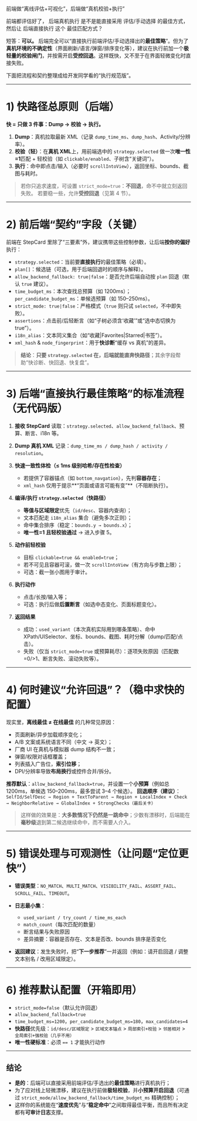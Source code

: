 前端做“离线评估+可视化”，后端做“真机校验+执行”

前端都评估好了， 后端真机执行 是不是能直接采用 评估/手动选择 的最佳方式， 然后让 后端直接执行 这个 最佳匹配方式？

短答：**可以。**
后端完全可以“直接执行前端评估/手动选择出的**最佳策略**”。但为了**真机环境的不确定性**（界面刷新/语言/弹窗/排序变化等），建议在执行前加一个**极轻量的校验闸门**，并按需开启**受控回退**。这样既快，又不至于在界面轻微变化时直接失败。

下面把流程和契约整理成给开发同学看的“执行规范版”。

---

# 1) 快路径总原则（后端）

**快 = 只做 3 件事：Dump → 校验 → 执行。**

1. **Dump**：真机拉取最新 XML（记录 `dump_time_ms`、`dump_hash`、Activity/分辨率）。
2. **校验（轻）**：在**真机 XML**上，用前端选中的 `strategy.selected` 做一次**唯一性=1**匹配 + 轻校验（如 `clickable/enabled`、子树含“关键词”）。
3. **执行**：命中即点击/输入（必要时 `scrollIntoView`），返回坐标、bounds、截图与耗时。

> 若你只追求速度，可设置 `strict_mode=true`：**不回退**，命不中就立刻返回失败。
> 若要稳一些，允许**受控回退**（见第 4 节）。

---

# 2) 前后端“契约”字段（关键）

前端在 StepCard 里除了“三要素”外，建议携带这些控制参数，让后端**按你的偏好**执行：

* `strategy.selected`：当前要**直接执行**的最佳策略（必填）。
* `plan[]`：候选链（可选，用于后端回退时的顺序与解释）。
* `allow_backend_fallback: true|false`：是否允许后端自动按 `plan` 回退（默认 `true` 建议）。
* `time_budget_ms`：本次查找总预算（如 1200ms）；
  `per_candidate_budget_ms`：单候选预算（如 150–250ms）。
* `strict_mode: true|false`：严格模式（`true` 则只试 `selected`，不中即失败）。
* `assertions`：点击前/后轻断言（如“子树必须含‘收藏’”或“选中态切换为 true”）。
* `i18n_alias`：文本同义集合（如“收藏|Favorites|Starred|书签”）。
* `xml_hash` & `node_fingerprint`：用于**快诊断**“缓存 vs 真机”的差异。

> **结论**：**只要 `strategy.selected` 在，后端就能直奔快路径**；其余字段帮助“快诊断、快回退、快复盘”。

---

# 3) 后端“直接执行最佳策略”的标准流程（无代码版）

1. **接收 StepCard**
   读取：`strategy.selected`、`allow_backend_fallback`、预算、断言、i18n 等。

2. **Dump 真机 XML**
   记录：`dump_time_ms / dump_hash / activity / resolution`。

3. **快速一致性体检（≤ 1ms 级别哈希/存在性检查）**

   * 若提供了容器锚点（如 `bottom_navgation`），先判**容器存在**；
   * `xml_hash` 仅用于提示**“页面或语言可能有变”**（不阻断执行）。

4. **编译/执行 `strategy.selected`（快路径）**

   * **等值与区域限定**优先（`id/desc`、容器内查询）；
   * 文本匹配走 `i18n_alias` 集合（避免多次正则）；
   * 命中集合排序（稳定：`bounds.y → bounds.x`）；
   * **唯一性=1 且轻校验通过** → 进入步骤 5。

5. **动作前轻校验**

   * 目标 `clickable=true && enabled=true`；
   * 若不可见且容器可滚，做一次 `scrollIntoView`（有方向与步数上限）；
   * 可选：截一张小图用于审计。

6. **执行动作**

   * 点击/长按/输入等；
   * 可选：执行后做**后置断言**（如选中态变化、页面标题变化）。

7. **返回结果**

   * 成功：`used_variant`（本次真机实际用到哪条策略）、命中 XPath/UISelector、坐标、bounds、截图、耗时分解（dump/匹配/点击）。
   * 失败（仅当 `strict_mode=true` 或预算耗尽）：逐项失败原因（匹配数=0/>1、断言失败、滚动失败等）。

---

# 4) 何时建议“允许回退”？（稳中求快的配置）

现实里，**离线最佳 ≠ 在线最佳** 的几种常见原因：

* 页面刷新/异步加载顺序变化；
* A/B 文案或系统语言不同（中文 → 英文）；
* 厂商 UI 在真机与模拟器 dump 结构不一致；
* 弹窗/权限对话框覆盖；
* 列表插入广告位，**索引位移**；
* DPI/分辨率导致**布局换行**或控件合并/拆分。

**推荐默认**：`allow_backend_fallback=true`，并设置一个**小预算**（例如总 1200ms，单候选 150–200ms，最多尝试 3–4 个候选）。
**回退顺序（建议）**：
`SelfId/SelfDesc → Region + TextToParent → Region + LocalIndex + Check → NeighborRelative → GlobalIndex + StrongChecks（最后关卡）`

> 这样做的效果是：**大多数情况下仍然是一跳命中**；少数有漂移时，后端能在**毫秒级**退到第二候选继续命中，而不需要人介入。

---

# 5) 错误处理与可观测性（让问题“定位更快”）

* **错误类型**：`NO_MATCH`、`MULTI_MATCH`、`VISIBILITY_FAIL`、`ASSERT_FAIL`、`SCROLL_FAIL`、`TIMEOUT`。
* **日志最小集**：

  * `used_variant / try_count / time_ms_each`
  * `match_count`（每次匹配的数量）
  * 断言结果与失败原因
  * 差异摘要：容器是否存在、文本是否改、bounds 排序是否变化
* **返回建议**：发生失败时，把“**下一步推荐**”一并返回（例如：请开启回退 / 调整文本别名 / 改用区域限定）。

---

# 6) 推荐默认配置（开箱即用）

* `strict_mode=false`（默认允许回退）
* `allow_backend_fallback=true`
* `time_budget_ms=1200`，`per_candidate_budget_ms=180`，`max_candidates=4`
* **快路径**优先级：`id/desc/区域限定` > `区域文本锚点` > `局部索引+校验` > `邻居相对` > `全局索引+强校验（几乎不用）`
* **唯一性硬标准**：必须 `== 1` 才能执行动作

---

## 结论

* **是的**：后端可以直接采用前端评估/手选出的**最佳策略**进行真机执行；
* 为了应对线上轻微漂移，建议在执行前做**极轻校验**，并**小预算开启回退**（可通过 `strict_mode/allow_backend_fallback/time_budget_ms` 精确控制）；
* 这样你的系统能在“**速度优先**”与“**稳定命中**”之间取得最佳平衡，而且所有决定都有**可审计日志**支撑。
